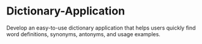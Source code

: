 # Dictionary-Application
Develop an easy-to-use dictionary application that helps users quickly find word definitions, synonyms, antonyms, and usage examples.
